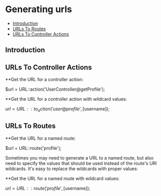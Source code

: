 # Generating urls

- [Introduction](#introduction)
- [URLs To Routes](#urls-to-routes)
- [URLs To Controller Actions](#urls-to-controller-actions)

<a name="introduction"></a>
## Introduction



<a name="urls-to-routes"></a>
## URLs To Controller Actions

**Get the URL for a controller action:

  $url = URL::action('UserController@getProfile');

**Get the URL for a controller action with wildcard values:

$url = URL::to_action('user@profile', [$username]);

<a name="urls-to-controller-actions"></a>
## URLs To Routes

**Get the URL for a named route:
  
  $url = URL::route('profile');

Sometimes you may need to generate a URL to a named route, but also need to specify the values that should be used instead of the route's URI wildcards. It's easy to replace the wildcards with proper values:

**Get the URL for a named route with wildcard values:

  $url = URL::route('profile', [$username]);
